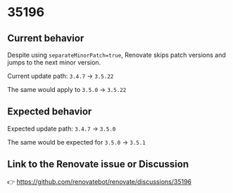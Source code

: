 # 35196

## Current behavior

Despite using `separateMinorPatch=true`, Renovate skips patch versions and jumps to the next minor version.

Current update path: `3.4.7` -> `3.5.22`

The same would apply to `3.5.0` -> `3.5.22`


## Expected behavior

Expected update path: `3.4.7` -> `3.5.0`

The same would be expected for `3.5.0` -> `3.5.1`

## Link to the Renovate issue or Discussion

👉 https://github.com/renovatebot/renovate/discussions/35196
